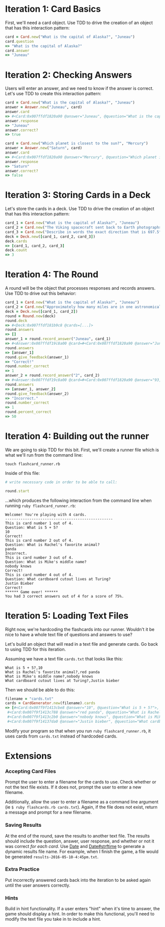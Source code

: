 # Iteration 1: Card Basics

First, we'll need a card object. Use TDD to drive the creation of an object that has this interaction pattern:

```ruby
card = Card.new("What is the capital of Alaska?", "Juneau")
card.question
=> "What is the capital of Alaska?"
card.answer
=> "Juneau"
```

# Iteration 2: Checking Answers

Users will enter an answer, and we need to know if the answer is correct. Let's use TDD to create this interaction pattern:

```ruby
card = Card.new("What is the capital of Alaska?", "Juneau")
answer = Answer.new("Juneau", card)
answer.card
=> #<Card:0x007ffdf1820a90 @answer="Juneau", @question="What is the capital of Alaska?">
answer.response
=> "Juneau"
answer.correct?
=> true
```

```ruby
card = Card.new("Which planet is closest to the sun?", "Mercury")
answer = Answer.new("Saturn", card)
answer.card
=> #<Card:0x007ffdf1820a90 @answer="Mercury", @question="Which planet is closest to the sun?">
answer.response
=> "Saturn"
answer.correct?
=> false
```

# Iteration 3: Storing Cards in a Deck

Let's store the cards in a deck. Use TDD to drive the creation of an object that has this interaction pattern:

```ruby
card_1 = Card.new("What is the capital of Alaska?", "Juneau")
card_2 = Card.new("The Viking spacecraft sent back to Earth photographs and reports about the surface of which planet?", "Mars")
card_3 = Card.new("Describe in words the exact direction that is 697.5° clockwise from due north?", "North north west")
deck = Deck.new([card_1, card_2, card_3])
deck.cards
=> [card_1, card_2, card_3]
deck.count
=> 3
```

# Iteration 4: The Round

A round will be the object that processes responses and records answers. Use TDD to drive out this behavior: 

```ruby
card_1 = Card.new("What is the capital of Alaska?", "Juneau")
card_2 = Card.new("Approximately how many miles are in one astronomical unit?", "93,000,000")
deck = Deck.new([card_1, card_2])
round = Round.new(deck)
round.deck
=> #<Deck:0x007ffdf181b9c8 @cards=[...]>
round.answers
=> []
answer_1 = round.record_answer("Juneau", card_1)
=> #<Answer:0x007ffdf19c8a00 @card=#<Card:0x007ffdf1820a90 @answer="Juneau", @question="What is the capital of Alaska?">, @response="Juneau">
round.answers
=> [answer_1]
round.give_feedback(answer_1)
=> "Correct!"
round.number_correct
=> 1
answer_2 = round.record_answer("2", card_2)
=> #<Answer:0x007ffdf19c8a00 @card=#<Card:0x007ffdf1820a90 @answer="93,000,000", @question="Approximately how many miles are in one astronomical unit?">, @response="2">
round.answers
=> [answer_1, answer_2]
round.give_feedback(answer_2)
=> "Incorrect."
round.number_correct
=> 1
round.percent_correct
=> 50
```

# Iteration 4: Building out the runner

We are going to skip TDD for this bit. First, we'll create a runner file which is what we'll run from the command line:

```
touch flashcard_runner.rb
```

Inside of this file:

```ruby
# write necessary code in order to be able to call:

round.start
```

...which produces the following interaction from the command line when running `ruby flashcard_runner.rb`: 

```
Welcome! You're playing with 4 cards.
-------------------------------------------------
This is card number 1 out of 4.
Question: What is 5 + 5?
10
Correct!
This is card number 2 out of 4.
Question: What is Rachel's favorite animal?
panda
Incorrect.
This is card number 3 out of 4.
Question: What is Mike's middle name?
nobody knows
Correct!
This is card number 4 out of 4.
Question: What cardboard cutout lives at Turing?
Justin Bieber
Correct!
****** Game over! ******
You had 3 correct answers out of 4 for a score of 75%.
```

# Iteration 5: Loading Text Files

Right now, we're hardcoding the flashcards into our runner. Wouldn't it be nice to have a whole text file of questions and answers to use? 

Let's build an object that will read in a text file and generate cards. Go back to using TDD for this iteration. 

Assuming we have a text file `cards.txt` that looks like this:

```
What is 5 + 5?,10
What is Rachel's favorite animal?,red panda
What is Mike's middle name?,nobody knows
What cardboard cutout lives at Turing?,Justin bieber
```

Then we should be able to do this: 

```ruby
filename = "cards.txt"
cards = CardGenerator.new(filename).cards
=> [#<Card:0x007f9f1413cbe8 @answer="10", @question="What is 5 + 5?">,
 #<Card:0x007f9f1413c788 @answer="red panda", @question="What is Rachel's favorite animal?">,
 #<Card:0x007f9f1413c2b0 @answer="nobody knows", @question="What is Mike's middle name?">,
 #<Card:0x007f9f14137da0 @answer="Justin bieber", @question="What cardboard cutout lives at Turing?">]
```

Modify your program so that when you run `ruby flashcard_runner.rb`, it uses cards from `cards.txt` instead of hardcoded cards. 

# Extensions

### Accepting Card Files

Prompt the user to enter a filename for the cards to use. Check whether or not the text file exists. If it does not, prompt the user to enter a new filename.

Additionally, allow the user to enter a filename as a command line argument (ie `$ ruby flashcards.rb cards.txt`). Again, if the file does not exist, return a message and prompt for a new filename. 

### Saving Results

At the end of the round, save the results to another text file. The results should include the question, answer, user response, and whether or not it was correct *for each card*. Use [Date](http://ruby-doc.org/stdlib-2.3.1/libdoc/date/rdoc/Date.html) and [Date#strftime](http://ruby-doc.org/stdlib-2.3.1/libdoc/date/rdoc/Date.html#method-i-strftime) to generate a dynamic results file name. For example, when I finish the game, a file would be generated `results-2016-05-10-4:45pm.txt`.

### Extra Practice

Put incorrectly answered cards back into the iteration to be asked again until the user answers correctly. 

### Hints

Build in hint functionality. If a user enters "hint" when it's time to answer, the game should display a hint. In order to make this functional, you'll need to modify the text file you take in to include a hint.
